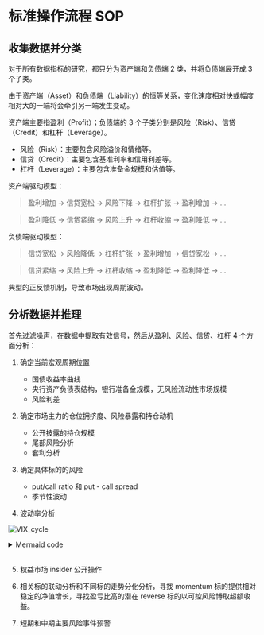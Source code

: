 # 标准操作流程 SOP

## 收集数据并分类

对于所有数据指标的研究，都只分为资产端和负债端 2 类，并将负债端展开成 3 个子类。

由于资产端（Asset）和负债端（Liability）的恒等关系，变化速度相对快或幅度相对大的一端将会牵引另一端发生变动。

资产端主要指盈利（Profit）；负债端的 3 个子类分别是风险（Risk）、信贷（Credit）和杠杆（Leverage）。

- 风险（Risk）：主要包含风险溢价和情绪等。
- 信贷（Credit）：主要包含基准利率和信用利差等。
- 杠杆（Leverage）：主要包含准备金规模和估值等。

资产端驱动模型：

> 盈利增加 → 信贷宽松 → 风险下降 → 杠杆扩张 → 盈利增加 → ...

> 盈利降低 → 信贷紧缩 → 风险上升 → 杠杆收缩 → 盈利降低 → ...

负债端驱动模型：

> 信贷宽松 → 风险降低 → 杠杆扩张 → 盈利增加 → 信贷宽松 → ...

> 信贷紧缩 → 风险上升 → 杠杆收缩 → 盈利降低 → 盈利降低 → ...

典型的正反馈机制，导致市场出现周期波动。

## 分析数据并推理

首先过滤噪声，在数据中提取有效信号，然后从盈利、风险、信贷、杠杆 4 个方面分析：

1. 确定当前宏观周期位置
   - 国债收益率曲线
   - 央行资产负债表结构，银行准备金规模，无风险流动性市场规模
   - 风险利差

2. 确定市场主力的仓位拥挤度、风险暴露和持仓动机
   - 公开披露的持仓规模
   - 尾部风险分析
   - 套利分析

3. 确定具体标的的风险
   - put/call ratio 和 put - call spread
   - 季节性波动

4. 波动率分析

![VIX_cycle](./img/VIX_cycle.png)

<details>
<summary>Mermaid code</summary>

```
---
title: 波动率转换模型
---
stateDiagram-v2
    state "极度贪婪：
        持续低波动率；
        VIX 累计移仓收益；
        持续报道更有利的新闻" 
        as low
    state "极度恐慌：
        超级高波动率；
        VIX super back 结构；
        持续报道更不利的新闻"
        as high
    
    low --> high : VIX 曲线转 back 结构

    high --> low : VIX 曲线持续 contango 结构；VIX 中枢值下移

```

</details>
<br>

5. 权益市场 insider 公开操作

6. 相关标的联动分析和不同标的走势分化分析，寻找 momentum 标的提供相对稳定的净值增长，寻找盈亏比高的潜在 reverse 标的以可控风险博取超额收益。

7. 短期和中期主要风险事件预警
